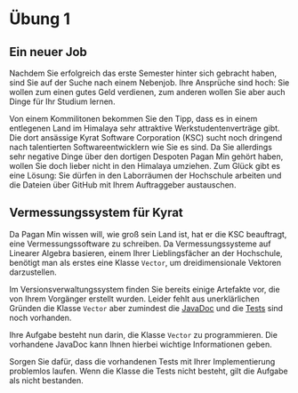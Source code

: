# Übung 1

## Ein neuer Job

Nachdem Sie erfolgreich das erste Semester hinter sich gebracht haben, sind Sie auf der Suche nach einem Nebenjob. Ihre Ansprüche sind hoch: Sie wollen zum einen gutes Geld verdienen, zum anderen wollen Sie aber auch Dinge für Ihr Studium lernen.

Von einem Kommilitonen bekommen Sie den Tipp, dass es in einem entlegenen Land im Himalaya sehr attraktive Werkstudentenverträge gibt. Die dort ansässige Kyrat Software Corporation (KSC) sucht noch dringend nach talentierten Softwareentwicklern wie Sie es sind. Da Sie allerdings sehr negative Dinge über den dortigen Despoten Pagan Min gehört haben, wollen Sie doch lieber nicht in den Himalaya umziehen. Zum Glück gibt es eine Lösung: Sie dürfen in den Laborräumen der Hochschule arbeiten und die Dateien über GitHub mit Ihrem Auftraggeber austauschen.

## Vermessungssystem für Kyrat

Da Pagan Min wissen will, wie groß sein Land ist, hat er die KSC beauftragt, eine Vermessungssoftware zu schreiben. Da Vermessungssysteme auf Linearer Algebra basieren, einem Ihrer Lieblingsfächer an der Hochschule, benötigt man als erstes eine Klasse `Vector`, um dreidimensionale Vektoren darzustellen.

Im Versionsverwaltungssystem finden Sie bereits einige Artefakte vor, die von Ihrem Vorgänger erstellt wurden. Leider fehlt aus unerklärlichen Gründen die Klasse `Vector` aber zumindest die [JavaDoc](javadoc) und die [Tests](src/VectorTest.java) sind noch vorhanden.

Ihre Aufgabe besteht nun darin, die Klasse `Vector` zu programmieren. Die vorhandene JavaDoc kann Ihnen hierbei wichtige Informationen geben.

Sorgen Sie dafür, dass die vorhandenen Tests mit Ihrer Implementierung problemlos laufen. Wenn die Klasse die Tests nicht besteht, gilt die Aufgabe als nicht bestanden.



